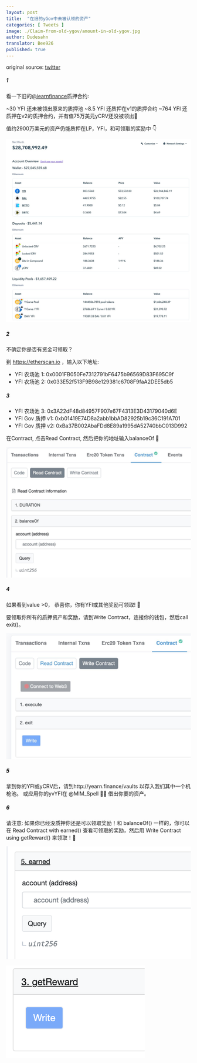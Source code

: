 ```yaml
---
layout: post
title:  "在旧的yGov中未被认领的资产"
categories: [ Tweets ]
image: ./Claim-from-old-ygov/amount-in-old-ygov.jpg
author: Dudesahn
translator: Bee926
published: true
---
```


original source: [twitter](https://twitter.com/dudesahn/status/1413567068583104512)

##### 1

看一下旧的[@iearnfinance](https://twitter.com/iearnfinance)质押合约:

~30 YFI 还未被领出原来的质押池
~8.5 YFI 还质押在v1的质押合约
~764 YFI 还质押在v2的质押合约，并有值75万美元yCRV还没被领出😬

值约2900万美元的资产仍能质押在LP，YFI，和可领取的奖励中 :point_down:

![](image1.jfif)

##### 2

不确定你是否有资金可领取？

到 https://etherscan.io ，输入以下地址:

- YFI 农场池 1: 0x0001FB050Fe7312791bF6475b96569D83F695C9f
- YFI 农场池 2: 0x033E52f513F9B98e129381c6708F9faA2DEE5db5

##### 3

- YFI 农场池 3: 0x3A22dF48d84957F907e67F4313E3D43179040d6E
- YFI Gov 质押 v1: 0xb01419E74D8a2abb1bbAD82925b19c36C191A701
- YFI Gov 质押 v2: 0xBa37B002AbaFDd8E89a1995dA52740bbC013D992

在Contract, 点击Read Contract, 然后把你的地址输入balanceOf 👀

![](image2.jfif)

##### 4

如果看到value >0， 恭喜你，你有YFI或其他奖励可领取! :partying_face:

要领取你所有的质押资产和奖励，请到Write Contract，连接你的钱包，然后call exit()。

![](image3.jfif)

##### 5

拿到你的YFI或yCRV后，请到http://yearn.finance/vaults 以存入我们其中一个机枪池。 或应用你的yvYFI在 @MIM_Spell 🧙‍♂️ 借出你要的资产。

##### 6

请注意: 如果你已经没质押你还是可以领取奖励！和 balanceOf() 一样的，你可以在 Read Contract with earned() 查看可领取的奖励，然后用 Write Contract using getReward() 来领取！🤑

![](image4.png) </br>

![](image5.png)
